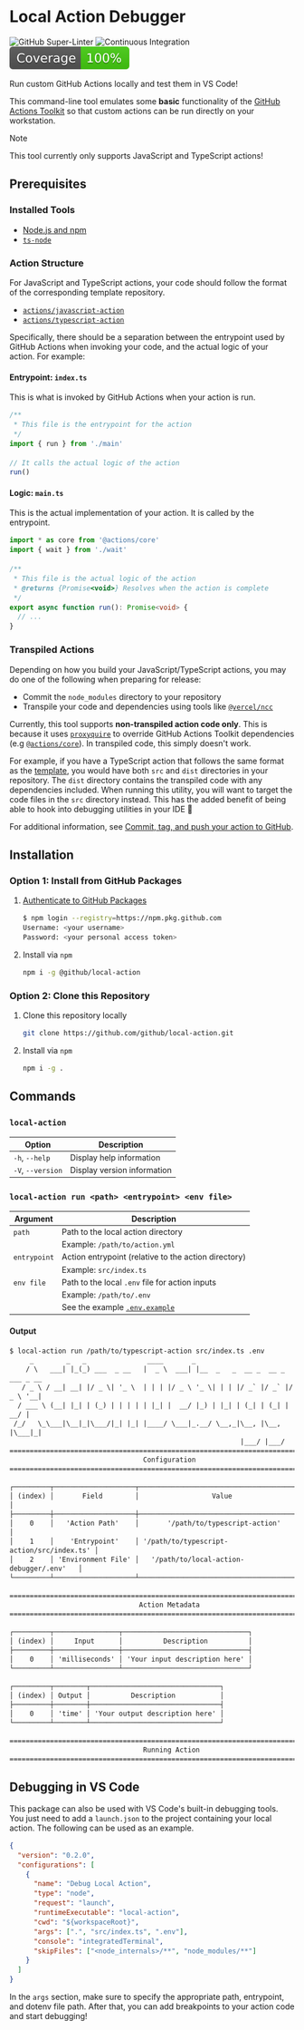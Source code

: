 # Local Action Debugger

![GitHub Super-Linter](https://github.com/github/local-action/actions/workflows/linter.yml/badge.svg)
![Continuous Integration](https://github.com/github/local-action/actions/workflows/continuous-integration.yml/badge.svg)
![Code Coverage](badges/coverage.svg)

Run custom GitHub Actions locally and test them in VS Code!

This command-line tool emulates some **basic** functionality of the
[GitHub Actions Toolkit](https://github.com/actions/toolkit) so that custom
actions can be run directly on your workstation.

> [!NOTE]
>
> This tool currently only supports JavaScript and TypeScript actions!

## Prerequisites

### Installed Tools

- [Node.js and npm](https://nodejs.org/en)
- [`ts-node`](https://www.npmjs.com/package/ts-node)

### Action Structure

For JavaScript and TypeScript actions, your code should follow the format of the
corresponding template repository.

- [`actions/javascript-action`](https://github.com/actions/javascript-action)
- [`actions/typescript-action`](https://github.com/actions/typescript-action)

Specifically, there should be a separation between the entrypoint used by GitHub
Actions when invoking your code, and the actual logic of your action. For
example:

#### Entrypoint: **`index.ts`**

This is what is invoked by GitHub Actions when your action is run.

```typescript
/**
 * This file is the entrypoint for the action
 */
import { run } from './main'

// It calls the actual logic of the action
run()
```

#### Logic: **`main.ts`**

This is the actual implementation of your action. It is called by the
entrypoint.

```typescript
import * as core from '@actions/core'
import { wait } from './wait'

/**
 * This file is the actual logic of the action
 * @returns {Promise<void>} Resolves when the action is complete
 */
export async function run(): Promise<void> {
  // ...
}
```

### Transpiled Actions

Depending on how you build your JavaScript/TypeScript actions, you may do one of
the following when preparing for release:

- Commit the `node_modules` directory to your repository
- Transpile your code and dependencies using tools like
  [`@vercel/ncc`](https://www.npmjs.com/package/@vercel/ncc)

Currently, this tool supports **non-transpiled action code only**. This is
because it uses [`proxyquire`](https://github.com/thlorenz/proxyquire) to
override GitHub Actions Toolkit dependencies (e.g
[`@actions/core`](https://www.npmjs.com/package/@actions/core)). In transpiled
code, this simply doesn't work.

For example, if you have a TypeScript action that follows the same format as the
[template](https://github.com/actions/typescript-action), you would have both
`src` and `dist` directories in your repository. The `dist` directory contains
the transpiled code with any dependencies included. When running this utility,
you will want to target the code files in the `src` directory instead. This has
the added benefit of being able to hook into debugging utilities in your IDE
:tada:

For additional information, see
[Commit, tag, and push your action to GitHub](https://docs.github.com/en/actions/creating-actions/creating-a-javascript-action#commit-tag-and-push-your-action-to-github).

## Installation

### Option 1: Install from GitHub Packages

1. [Authenticate to GitHub Packages](https://docs.github.com/en/packages/working-with-a-github-packages-registry/working-with-the-npm-registry)

   ```bash
   $ npm login --registry=https://npm.pkg.github.com
   Username: <your username>
   Password: <your personal access token>
   ```

1. Install via `npm`

   ```bash
   npm i -g @github/local-action
   ```

### Option 2: Clone this Repository

1. Clone this repository locally

   ```bash
   git clone https://github.com/github/local-action.git
   ```

1. Install via `npm`

   ```bash
   npm i -g .
   ```

## Commands

### `local-action`

| Option            | Description                 |
| ----------------- | --------------------------- |
| `-h`, `--help`    | Display help information    |
| `-V`, `--version` | Display version information |

### `local-action run <path> <entrypoint> <env file>`

| Argument     | Description                                          |
| ------------ | ---------------------------------------------------- |
| `path`       | Path to the local action directory                   |
|              | Example: `/path/to/action.yml`                       |
| `entrypoint` | Action entrypoint (relative to the action directory) |
|              | Example: `src/index.ts`                              |
| `env file`   | Path to the local `.env` file for action inputs      |
|              | Example: `/path/to/.env`                             |
|              | See the example [`.env.example`](.env.example)       |

#### Output

```console
$ local-action run /path/to/typescript-action src/index.ts .env
     _        _   _               ____       _
    / \   ___| |_(_) ___  _ __   |  _ \  ___| |__  _   _  __ _  __ _  ___ _ __
   / _ \ / __| __| |/ _ \| '_ \  | | | |/ _ \ '_ \| | | |/ _` |/ _` |/ _ \ '__|
  / ___ \ (__| |_| | (_) | | | | | |_| |  __/ |_) | |_| | (_| | (_| |  __/ |
 /_/   \_\___|\__|_|\___/|_| |_| |____/ \___|_.__/ \__,_|\__, |\__, |\___|_|
                                                         |___/ |___/
================================================================================
                                 Configuration
================================================================================

┌─────────┬────────────────────┬───────────────────────────────────────────┐
│ (index) │       Field        │                  Value                    │
├─────────┼────────────────────┼───────────────────────────────────────────┤
│    0    │   'Action Path'    │       '/path/to/typescript-action'        │
│    1    │    'Entrypoint'    │ '/path/to/typescript-action/src/index.ts' │
│    2    │ 'Environment File' │   '/path/to/local-action-debugger/.env'   │
└─────────┴────────────────────┴───────────────────────────────────────────┘

================================================================================
                                Action Metadata
================================================================================

┌─────────┬────────────────┬───────────────────────────────┐
│ (index) │     Input      │          Description          │
├─────────┼────────────────┼───────────────────────────────┤
│    0    │ 'milliseconds' │ 'Your input description here' │
└─────────┴────────────────┴───────────────────────────────┘

┌─────────┬────────┬────────────────────────────────┐
│ (index) │ Output │          Description           │
├─────────┼────────┼────────────────────────────────┤
│    0    │ 'time' │ 'Your output description here' │
└─────────┴────────┴────────────────────────────────┘

================================================================================
                                 Running Action
================================================================================
```

## Debugging in VS Code

This package can also be used with VS Code's built-in debugging tools. You just
need to add a `launch.json` to the project containing your local action. The
following can be used as an example.

```json
{
  "version": "0.2.0",
  "configurations": [
    {
      "name": "Debug Local Action",
      "type": "node",
      "request": "launch",
      "runtimeExecutable": "local-action",
      "cwd": "${workspaceRoot}",
      "args": [".", "src/index.ts", ".env"],
      "console": "integratedTerminal",
      "skipFiles": ["<node_internals>/**", "node_modules/**"]
    }
  ]
}
```

In the `args` section, make sure to specify the appropriate path, entrypoint,
and dotenv file path. After that, you can add breakpoints to your action code
and start debugging!
